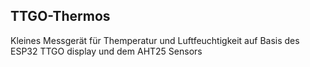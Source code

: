 ## TTGO-Thermos

Kleines Messgerät für Themperatur und Luftfeuchtigkeit auf Basis des ESP32 TTGO display und dem AHT25 Sensors
